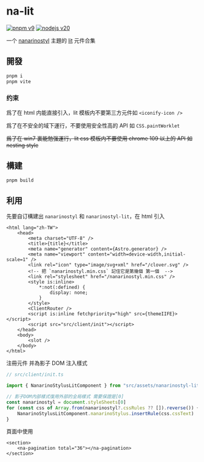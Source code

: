 # na-lit

[![pnpm v9](https://img.shields.io/badge/maintained%20with-pnpm%209.0-cc00ff.svg?style=for-the-badge&logo=pnpm)](https://pnpm.io/)
[![nodejs v20](https://img.shields.io/badge/Node.js-v20.17.0-026e00.svg?style=for-the-badge&logo=nodedotjs)](https://nodejs.org/)

一个 [nanarinostyl](https://nanarino.github.io/stylus/) 主題的 [lit](https://lit.dev/) 元件合集

## 開發

```bash
pnpm i
pnpm vite
```

### 约束

爲了在 html 内能直接引入，lit 模板内不要第三方元件如 `<iconify-icon />`

爲了在不安全的域下運行，不要使用安全性高的 API 如 `CSS.paintWorklet`

~~爲了在 win7 裏能勉强運行，lit css 模板内不要使用 chrome 109 以上的 API 如 nesting style~~

## 構建

```bash
pnpm build
```

## 利用

先要自订構建出 `nanarinostyl` 和 `nanarinostyl-lit`，在 html 引入

```astro
<html lang="zh-TW">
    <head>
        <meta charset="UTF-8" />
        <title>{title}</title>
        <meta name="generator" content={Astro.generator} />
        <meta name="viewport" content="width=device-width,initial-scale=1" />
        <link rel="icon" type="image/svg+xml" href="/clover.svg" />
        <!-- 把 `nanarinostyl.min.css` 記住它是第幾個 第一個  -->
        <link rel="stylesheet" href="/nanarinostyl.min.css" />
        <style is:inline>
            *:not(:defined) {
                display: none;
            }
        </style>
        <ClientRouter />
        <script is:inline fetchpriority="high" src={themeIIFE}></script>
        <script src="src/client/init"></script>
    </head>
    <body>
        <slot />
    </body>
</html>
```

注冊元件 并為影子 DOM 注入樣式

```ts
// src/client/init.ts

import { NanarinoStylusLitComponent } from "src/assets/nanarinostyl-lit.js"

// 影子DOM内部樣式復用外部的全局樣式 需要保證是[0]
const nanarinostyl = document.styleSheets[0]
for (const css of Array.from(nanarinostyl?.cssRules ?? []).reverse()) {
    NanarinoStylusLitComponent.nanarinoStylus.insertRule(css.cssText)
}
```

頁面中使用

```astro
<section>
    <na-pagination total="36"></na-pagination>
</section>
```
